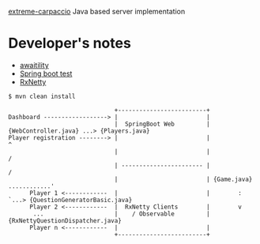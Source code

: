 [extreme-carpaccio](https://github.com/dlresende/extreme-carpaccio) Java based server implementation


# Developer's notes

* [awaitility](https://github.com/awaitility/awaitility/wiki/Usage)
* [Spring boot test](http://docs.spring.io/spring-boot/docs/current/reference/html/boot-features-testing.html)
* [RxNetty](https://github.com/ReactiveX/RxNetty)

```
$ mvn clean install
```

```
                              +-------------------------+
Dashboard ------------------> |                         |
                              |  SpringBoot Web         | {WebController.java} ...> {Players.java}
Player registration --------> |                         |                            ^
                              |                         |                           /
                              | ----------------------- |                          / 
                              |                         | {Game.java} ............'
      Player 1 <------------  |                         |        :                `...> {QuestionGeneratorBasic.java}
      Player 2 <------------  |  RxNetty Clients        |        v
       ...                    |    / Observable         | {RxNettyQuestionDispatcher.java}
      Player n <------------  |                         |
                              +-------------------------+

```
